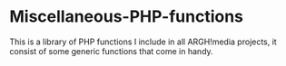 # Miscellaneous-PHP-functions
This is a library of PHP functions I include in all ARGH!media projects, it consist of some generic functions that come in handy.
